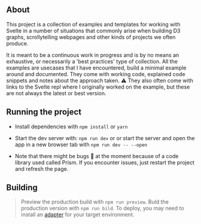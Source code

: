 ## About

This project is a collection of examples and templates for working with Svelte in a number of situations that commonly arise when building D3 graphs, scrollytelling webpages and other kinds of projects we often produce.

It is meant to be a continuous work in progress and is by no means an exhaustive, or necessarily a 'best practices' type of collection. All the examples are usecases that I have encountered, build a minimal example around and documented. They come with working code, explained code snippets and notes about the approach taken. 
⚠️ They also often come with links to the Svelte repl where I originally worked on the example, but these are not always the latest or best version. 

## Running the project
- Install dependencies with `npm install` or `yarn` 
- Start the dev server with: `npm run dev` or or start the server and open the app in a new browser tab with `npm run dev -- --open`

- Note that there might be bugs 🐞 at the moment because of a code library used called Prism. If you encounter issues, just restart the project and refresh the page. 

## Building
> Preview the production build with `npm run preview`.
> Buld the production version with `npm run bild`. 
> To deploy, you may need to install an [adapter](https://kit.svelte.dev/docs/adapters) for your target environment.
